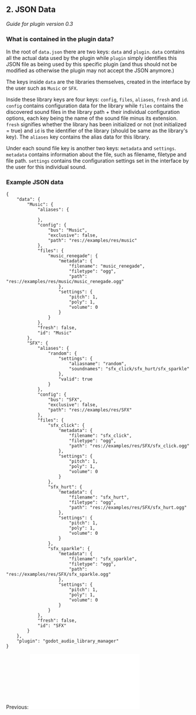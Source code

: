 
## 2. JSON Data

*Guide for plugin version 0.3*

### What is contained in the plugin data?

In the root of `data.json` there are two keys: `data` and `plugin`. `data` contains all the actual data used by the plugin while `plugin` simply identifies this JSON file as being used by this specific plugin (and thus should not be modified as otherwise the plugin may not accept the JSON anymore.)

The keys inside `data` are the libraries themselves, created in the interface by the user such as `Music` or `SFX`.

Inside these library keys are four keys: `config`, `files`, `aliases`, `fresh` and `id`. `config` contains configuration data for the library while `files` contains the discovered sound files in the library path + their individual configuration options, each key being the name of the sound file minus its extension.
`fresh` signifies whether the library has been initialized or not (not initialized = true) and `id` is the identifier of the library (should be same as the library's key). The `aliases` key contains the alias data for this library.

Under each sound file key is another two keys: `metadata` and `settings`. `metadata` contains information about the file, such as filename, filetype and file path. `settings` contains the configuration settings set in the interface by the user for this individual sound.

### Example JSON data

```
{
	"data": {
		"Music": {
			"aliases": {

			},
			"config": {
				"bus": "Music",
				"exclusive": false,
				"path": "res://examples/res/music"
			},
			"files": {
				"music_renegade": {
					"metadata": {
						"filename": "music_renegade",
						"filetype": "ogg",
						"path": "res://examples/res/music/music_renegade.ogg"
					},
					"settings": {
						"pitch": 1,
						"poly": 1,
						"volume": 0
					}
				}
			},
			"fresh": false,
			"id": "Music"
		},
		"SFX": {
			"aliases": {
				"random": {
					"settings": {
						"aliasname": "random",
						"soundnames": "sfx_click/sfx_hurt/sfx_sparkle"
					},
					"valid": true
				}
			},
			"config": {
				"bus": "SFX",
				"exclusive": false,
				"path": "res://examples/res/SFX"
			},
			"files": {
				"sfx_click": {
					"metadata": {
						"filename": "sfx_click",
						"filetype": "ogg",
						"path": "res://examples/res/SFX/sfx_click.ogg"
					},
					"settings": {
						"pitch": 1,
						"poly": 1,
						"volume": 0
					}
				},
				"sfx_hurt": {
					"metadata": {
						"filename": "sfx_hurt",
						"filetype": "ogg",
						"path": "res://examples/res/SFX/sfx_hurt.ogg"
					},
					"settings": {
						"pitch": 1,
						"poly": 1,
						"volume": 0
					}
				},
				"sfx_sparkle": {
					"metadata": {
						"filename": "sfx_sparkle",
						"filetype": "ogg",
						"path": "res://examples/res/SFX/sfx_sparkle.ogg"
					},
					"settings": {
						"pitch": 1,
						"poly": 1,
						"volume": 0
					}
				}
			},
			"fresh": false,
			"id": "SFX"
		}
	},
	"plugin": "godot_audio_library_manager"
}
```

Previous: ![Getting Started](1_getting_started.md)
